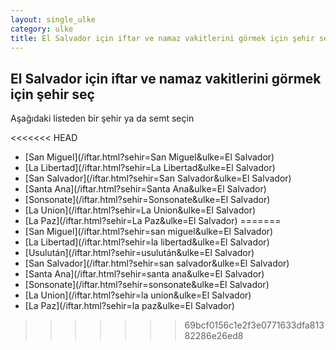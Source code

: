 ```yaml
---
layout: single_ulke
category: ulke
title: El Salvador için iftar ve namaz vakitlerini görmek için şehir seç
---
```



## El Salvador için iftar ve namaz vakitlerini görmek için şehir seç

Aşağıdaki listeden bir şehir ya da semt seçin


<<<<<<< HEAD
* [San Miguel](/iftar.html?sehir=San Miguel&ulke=El Salvador)
* [La Libertad](/iftar.html?sehir=La Libertad&ulke=El Salvador)
* [San Salvador](/iftar.html?sehir=San Salvador&ulke=El Salvador)
* [Santa Ana](/iftar.html?sehir=Santa Ana&ulke=El Salvador)
* [Sonsonate](/iftar.html?sehir=Sonsonate&ulke=El Salvador)
* [La Union](/iftar.html?sehir=La Union&ulke=El Salvador)
* [La Paz](/iftar.html?sehir=La Paz&ulke=El Salvador)
=======
* [San Miguel](/iftar.html?sehir=san miguel&ulke=El Salvador)
* [La Libertad](/iftar.html?sehir=la libertad&ulke=El Salvador)
* [Usulután](/iftar.html?sehir=usulután&ulke=El Salvador)
* [San Salvador](/iftar.html?sehir=san salvador&ulke=El Salvador)
* [Santa Ana](/iftar.html?sehir=santa ana&ulke=El Salvador)
* [Sonsonate](/iftar.html?sehir=sonsonate&ulke=El Salvador)
* [La Union](/iftar.html?sehir=la union&ulke=El Salvador)
* [La Paz](/iftar.html?sehir=la paz&ulke=El Salvador)
>>>>>>> 69bcf0156c1e2f3e0771633dfa81382286e26ed8
